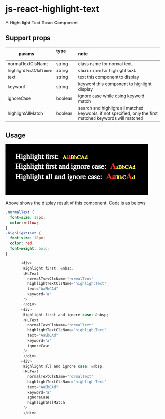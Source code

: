 # js-react-highlight-text
A Hight light Text React Component

## Support props
| params        | type           | note       |
| ------------- |:-------------|:-------------| 
|normalTextClsName| string | class name for normal text.|  
|highlightTextClsName| string | class name for highlight text. |
|text| string | text this component to display |
|keyword | string | keyword this component to highlight display |
|ignoreCase | boolean | ignore case while doing keyword match |
|highlightAllMatch | boolean | search and highlight all matched keywords, if not specified, only the first matched keywords will matched|

## Usage
![](https://github.com/leeowenowen/js-react-highlight-text/blob/master/wiki-res/highlightText.png?raw=true)

Above shows the display result of this component. Code is as belows

```css
.normalText {
  font-size: 12px;
  color:yellow;
}
.highlightText {
  font-size: 18px;
  color: red;
  font-weight: bold;
}
```

```js
       <div> 
        Highlight first: &nbsp;
        <HLText
          normalTextClsName="normalText"
          highlightTextClsName="highlightText"
          text="AaBbCAd"
          keyword="a"
        />
        </div>
       <div> 
        Highlight first and ignore case: &nbsp;
        <HLText
          normalTextClsName="normalText"
          highlightTextClsName="highlightText"
          text="AaBbCAd"
          keyword="a"
          ignoreCase
        />
        </div>
       <div> 
        Highlight all and ignore case: &nbsp;
        <HLText
          normalTextClsName="normalText"
          highlightTextClsName="highlightText"
          text="AaBbCAd"
          keyword="a"
          ignoreCase
          highlightAllMatch
        />
        </div>
```

